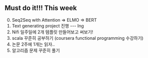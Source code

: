 ## Must do it!!! This week
0. Seq2Seq with Attention => ELMO => BERT
1. Text generating project 진행 --- Ing <br>
2. Nifi 일주일에 2개 템플릿 만들어보고 써보기! <br>
3. scala 꾸준히 공부하기 (coursera functional programming 수강하기)
4. 논문 2주에 1개는 읽자..
5. 알고리즘 문제 꾸준히 풀기
